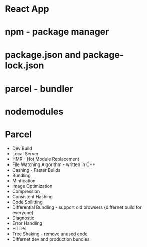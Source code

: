 # React App

# npm - package manager

# package.json and package-lock.json

# parcel - bundler

# nodemodules

<!-- ------------ -->

# Parcel

- Dev Build
- Local Server
- HMR - Hot Module Replacement
- File Watching Algorithm - written in C++
- Cashing - Faster Builds
- Bundling
- Minfication
- Image Optimization
- Compression
- Consistent Hashing
- Code Spilitting
- Differential Bundling - support old browsers {differnet build for everyone}
- Diagnostic
- Error Handling
- HTTPs
- Tree Shaking - remove unused code
- Differnet dev and production bundles
